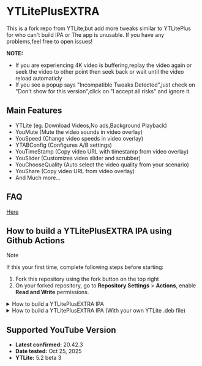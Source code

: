 # YTLitePlusEXTRA
This is a fork repo from YTLite,but add more tweaks similar to YTLitePlus for who can't build IPA or The app is unusable.
If you have any problems,feel free to open issues!

**NOTE:** 
- If you are experiencing 4K video is buffering,replay the video again or seek the video to other point then seek back or wait until the video reload automaticly
- If you see a popup says "Incompatible Tweaks Detected",just check on "Don't show for this version",click on "I accept all risks" and ignore it.

## Main Features
- YTLite (eg. Download Videos,No ads,Background Playback)
- YouMute (Mute the video sounds in video overlay)
- YouSpeed (Change video speeds in video overlay)
- YTABConfig (Configures A/B settings)
- YouTimeStamp (Copy video URL with timestamp from video overlay)
- YouSlider (Customizes video slider and scrubber)
- YouChooseQuality (Auto select the video quality from your scenario)
- YouShare (Copy video URL from video overlay)
- And Much more...

## FAQ
[Here](FAQs/FAQ_EN.md)

## How to build a YTLitePlusEXTRA IPA using Github Actions
> [!NOTE]
> If this your first time, complete following steps before starting:
>
> 1. Fork this repository using the fork button on the top right
> 2. On your forked repository, go to **Repository Settings** > **Actions**, enable **Read and Write** permissions.

<details>
  <summary>How to build a YTLitePlusEXTRA IPA</summary>
  <ol>
    <li>Click on <strong>Sync fork</strong>, and if your branch is out-of-date, click on <strong>Update branch</strong>.</li>
    <li>Navigate to the <strong>Actions tab</strong> in your forked repository and select <strong>Build and Release YTLitePlusEXTRA IPA.</strong></li>
    <li>Click the <strong>Run workflow</strong> button located on the right side.</li>
    <li>Get a decrypted .ipa file (I cannot provide this due to legal reasons), then upload it to a file provider (e.g., filebin.net, filemail.com, or Dropbox is recommended). Paste the URL of the decrypted IPA file in the provided field.</li>
    <strong>NOTE:</strong> Make sure to provide a direct download link to the file, not a link to a webpage. Otherwise, the process will fail.
    <li>Enter the tweak version from the releases (the latest release is selected by default). You can also change the BundleID and Display Name if desired.</li>
    <li>Make sure all inputs are correct, then click <strong>Run workflow</strong> to start the process.</li>
    <li>Wait for the build to finish. You can download the YTLitePlusEXTRA IPA from the releases section of your forked repo. (If you can't find the releases section, go to your forked repo and add /releases to the URL, i.e., github.com/yourusername/YTLitePlusEXTRA/releases.)</li>
  </ol>
</details>

<details>
  <summary>How to build a YTLitePlusEXTRA IPA (With your own YTLite .deb file)</summary>
  <ol>
    <li>Click on <strong>Sync fork</strong>, and if your branch is out-of-date, click on <strong>Update branch</strong>.</li>
    <li>Navigate to the <strong>Actions tab</strong> in your forked repository and select <strong>(Pre-Release) Build and Release YTLitePlusEXTRA IPA.</strong></li>
    <li>Click the <strong>Run workflow</strong> button located on the right side.</li>
    <li>Get a decrypted .ipa file (I cannot provide this due to legal reasons), then upload it to a file provider (e.g., filebin.net, filemail.com, or Dropbox is recommended). Paste the URL of the decrypted IPA file in the provided field.</li>
    <li>Get your YTLite .deb file, then upload it to a file provider (e.g., filebin.net, filemail.com, or Dropbox is recommended). Paste the URL of the deb file in the provided field.</li>
    <strong>NOTE:</strong> Make sure to provide a direct download link to the file, not a link to a webpage. Otherwise, the process will fail.
    <li>You can also change the BundleID and Display Name if desired.</li>
    <li>Make sure all inputs are correct, then click <strong>Run workflow</strong> to start the process.</li>
    <li>Wait for the build to finish. You can download the YTLitePlusEXTRA IPA from the releases section of your forked repo. (If you can't find the releases section, go to your forked repo and add /releases to the URL, i.e., github.com/yourusername/YTLitePlusEXTRA/releases.)</li>
  </ol>
</details>

## Supported YouTube Version
<ul>
   <li><strong>Latest confirmed:</strong> 20.42.3</li>
   <li><strong>Date tested:</strong> Oct 25, 2025</li>
   <li><strong>YTLite:</strong> 5.2 beta 3</li>
</ul>
